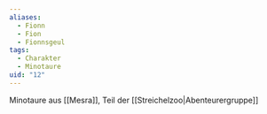 ```yaml
---
aliases:
  - Fionn
  - Fion
  - Fionnsgeul
tags:
  - Charakter
  - Minotaure
uid: "12"
---
```

Minotaure aus [[Mesra]], Teil der [[Streichelzoo|Abenteurergruppe]]